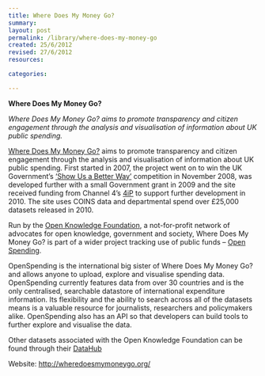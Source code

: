 ```yaml
---
title: Where Does My Money Go?
summary: 
layout: post
permalink: /library/where-does-my-money-go
created: 25/6/2012
revised: 27/6/2012
resources:

categories:

---
```


<p><strong>Where Does My Money Go?</strong></p>
<p><em>Where Does My Money Go? aims to promote transparency and citizen engagement through the analysis and visualisation of information about UK public spending.</em></p>
<p><a href="http://wheredoesmymoneygo.org/" rel="nofollow">Where Does My Money Go?</a> aims to promote transparency and citizen engagement through the analysis and visualisation of information about UK public spending.  First started in 2007, the project went on to win the UK Government’s <a href="http://webarchive.nationalarchives.gov.uk/20100402134053/showusabetterway.com/" rel="nofollow">‘Show Us a Better Way’</a> competition in November 2008, was developed further with a small Government grant in 2009 and the site received funding from Channel 4’s <a href="http://channel4.com/programmes/4ip" rel="nofollow">4iP</a> to support further development in 2010.  The site uses COINS data and departmental spend over £25,000 datasets released in 2010.</p>
<p>Run by the <a href="http://okfn.org/" rel="nofollow">Open Knowledge Foundation</a>, a not-for-profit network of advocates for open knowledge, government and society, Where Does My Money Go? is part of a wider project tracking use of public funds – <a href="http://openspending.org/" rel="nofollow">Open Spending</a>. </p>

<p>OpenSpending is the international big sister of Where Does My Money Go? and allows anyone to upload, explore and visualise spending data. OpenSpending currently features data from over 30 countries and is the only centralised, searchable datastore of international expenditure information. Its flexibility and the ability to search across all of the datasets means is a valuable resource for journalists, researchers and policymakers alike. OpenSpending also has an API so that developers can build tools to further explore and visualise the data.</p>
<p>Other datasets associated with the Open Knowledge Foundation can be found through their <a href="http://thedatahub.org/" rel="nofollow">DataHub</a></p>
<p>Website: <a href="http://wheredoesmymoneygo.org/" rel="nofollow">http://wheredoesmymoneygo.org/</a></p>
